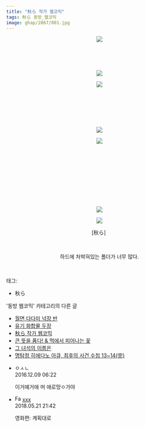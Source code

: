 ```yaml
---
title: "秋ら 작가 웹코믹"
tags: 秋ら 동방_웹코믹
image: ghap/2867/001.jpg
---
```

<div class="article">
<p style="text-align: center; clear: none; float: none;"><img src="{{ site.nasurl }}/ghap/2867/001.jpg"/></p>
<p style="text-align: center; clear: none; float: none;"><br/></p>
<p style="text-align: center; clear: none; float: none;"><br/></p>
<p style="text-align: center; clear: none; float: none;"><img src="{{ site.nasurl }}/ghap/2867/002.jpg"/></p>
<p style="text-align: center; clear: none; float: none;"><img src="{{ site.nasurl }}/ghap/2867/003.jpg"/></p>
<p style="text-align: center; clear: none; float: none;"><br/></p>
<p style="text-align: center; clear: none; float: none;"><br/></p>
<p style="text-align: center; clear: none; float: none;"><br/></p>
<p style="text-align: center; clear: none; float: none;"><img src="{{ site.nasurl }}/ghap/2867/004.jpg"/></p>
<p style="text-align: center; clear: none; float: none;"><img src="{{ site.nasurl }}/ghap/2867/005.jpg"/></p>
<p style="text-align: center; clear: none; float: none;"><br/></p>
<p style="text-align: center; clear: none; float: none;"><br/></p>
<p style="text-align: center; clear: none; float: none;"><br/></p>
<p style="text-align: center; clear: none; float: none;"><br/></p>
<p style="text-align: center; clear: none; float: none;"><br/></p>
<p style="text-align: center; clear: none; float: none;"><img src="{{ site.nasurl }}/ghap/2867/006.jpg"/></p>
<p style="text-align: center; clear: none; float: none;"><img src="{{ site.nasurl }}/ghap/2867/007.jpg"/></p>
<p style="text-align: center; clear: none; float: none;">[秋ら] </p>
<p style="text-align: center; clear: none; float: none;"><br/></p>
<p style="text-align: center; clear: none; float: none;">하드에 처박혀있는 폴더가 너무 많다.</p>
<p><br/></p>
</div><div class="tagTrail">
<p>태그: </p>
<ul>
<li>秋ら</li>
</ul>
</div><div class="another">
<p>'동방 웹코믹' 카테고리의 다른 글</p>
<ul>
<li><a href="/2016-12-14-ghap_2906">월면 다다미 넉장 반</a></li>
<li><a href="/2016-12-14-ghap_2898">유기 화합물 두장</a></li>
<li><a href="/2016-12-09-ghap_2867">秋ら 작가 웹코믹</a></li>
<li><a href="/2016-12-07-ghap_2858">큰 뜻을 품다! &amp; 먹에서 피어나는 꽃</a></li>
<li><a href="/2016-11-28-ghap_2780">그 녀석의 이름은</a></li>
<li><a href="/2016-11-27-ghap_2777">명탐정 히에다노 아큐, 최후의 사건 수첩 13~14(完)</a></li>
</ul>
</div><div class="cb_module cb_fluid">
<div class="cb_wrt cb_profile">
<div class="comment">
<ul>
<li class="cb_thumb_off" id="comment14865622">
<div class="cb_comment_area">
<div class="cb_info_area">
<div class="cb_section">
<span class="cb_nick_name">ㅇㅅㄴ</span>
</div>
<div class="cb_section">
<span class="cb_date">2016.12.09 06:22 </span>
</div>
</div>
<div class="cb_dsc_comment">
<p class="cb_dsc">
											이거예거애 머 애로망ㅇ가야
										</p>
</div>
</div></li>
<li class="cb_thumb_off" id="comment15259787">
<div class="cb_comment_area">
<div class="cb_info_area">
<div class="cb_section">
<span class="cb_nick_name"><img alt="Favicon of http://qksxodid12@naver.com" height="16" onerror="this.onerror=null;this.parentNode.removeChild(this)" src="http://naver.com/favicon.ico" width="16"/> <a href="http://qksxodid12@naver.com" onclick="return openLinkInNewWindow(this)">xxx</a></span>
</div>
<div class="cb_section">
<span class="cb_date">2018.05.21 21:42 </span>
</div>
</div>
<div class="cb_dsc_comment">
<p class="cb_dsc">
											영화편: 계획대로
										</p>
</div>
</div></li>
</ul>
</div>
</div><!-- commentList close -->
</div>